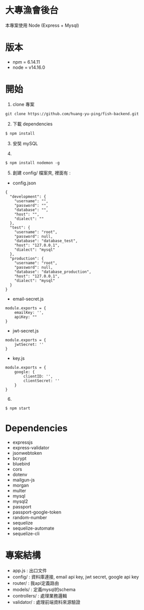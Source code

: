 # 大專漁會後台
本專案使用 Node (Express + Mysql)

# 版本
- npm = 6.14.11
- node = v14.16.0

# 開始

1. clone 專案
```
git clone https://github.com/huang-yu-ping/fish-backend.git
```

2. 下載 dependencies
```
$ npm install
```

3. 安奘 mySQL

4. 
```
$ npm install nodemon -g
```

5. 創建 config/ 檔案夾, 裡面有 :
- config.json
```
{
  "development": {
    "username": "",
    "password": "",
    "database": "",
    "host": "",
    "dialect": ""
  },
  "test": {
    "username": "root",
    "password": null,
    "database": "database_test",
    "host": "127.0.0.1",
    "dialect": "mysql"
  },
  "production": {
    "username": "root",
    "password": null,
    "database": "database_production",
    "host": "127.0.0.1",
    "dialect": "mysql"
  }
}
``` 

- email-secret.js
```
module.exports = {
    emailKey: '',
    apiKey: ""
}
```

- jwt-secret.js
```
module.exports = {
    jwtSecret: ''
}
```

- key.js
```
module.exports = {
    google: {
        clientID: '',
        clientSecret: ''
    }
}
```

6. 
```
$ npm start
```

# Dependencies

- expressjs
- express-validator
- jsonwebtoken
- bcrypt 
- bluebird
- cors
- dotenv
- mailgun-js
- morgan
- multer
- mysql
- mysql2
- passport
- passport-google-token
- random-number
- sequelize
- sequelize-automate
- sequelize-cli

# 專案結構

- app.js : 出口文件
- config/ : 資料庫連接, email api key, jwt secret, google api key
- router/ : 我api定義路由
- models/ : 定義mysql的schema
- controllers/ : 處理業務邏輯
- validator/ : 處理前端資料來源驗證
